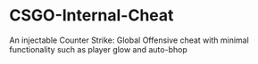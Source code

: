# CSGO-Internal-Cheat

An injectable Counter Strike: Global Offensive cheat with minimal functionality such as player glow and auto-bhop

